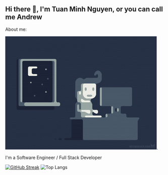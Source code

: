 ## Hi there 👋, I'm Tuan Minh Nguyen, or you can call me Andrew
About me:

![](https://github.com/a1865818/a1865818/blob/main/Image2.gif).

I'm a Software Engineer / Full Stack Developer 
<!--
**a1865818/a1865818** is a ✨ _special_ ✨ repository because its `README.md` (this file) appears on your GitHub profile.

Here are some ideas to get you started:

- 🔭 I’m currently working on ...
- 🌱 I’m currently learning ...
- 👯 I’m looking to collaborate on ...
- 🤔 I’m looking for help with ...
- 💬 Ask me about ...
- 📫 How to reach me: ...
- 😄 Pronouns: ...
- ⚡ Fun fact: ...
-->

[![GitHub Streak](https://streak-stats.demolab.com/?user=a1865818)](https://git.io/streak-stats)
![Top Langs](https://github-readme-stats.vercel.app/api/top-langs/?username=a1865818&layout=compact)
